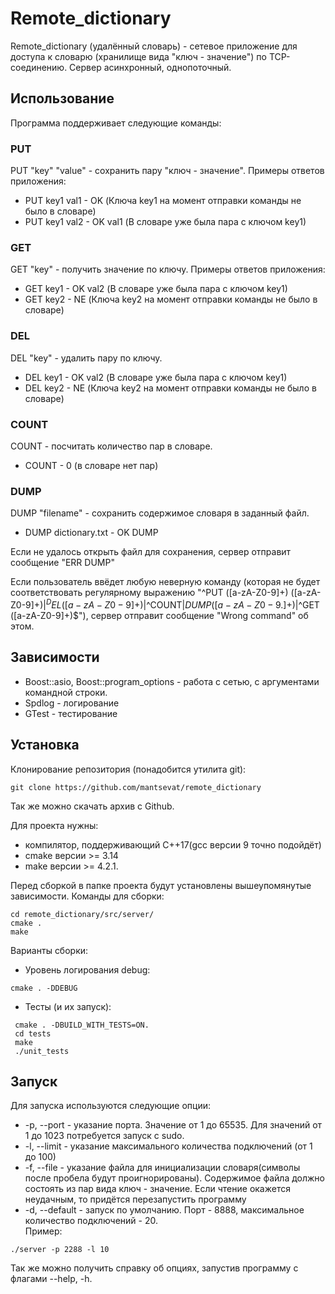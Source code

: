 # Remote_dictionary
Remote_dictionary (удалённый словарь) - сетевое приложение для доступа к словарю (хранилище вида "ключ - значение") по TCP-соединению. Сервер асинхронный, однопоточный.
## Использование
Программа поддерживает следующие команды:
### PUT
PUT "key" "value" - сохранить пару "ключ - значение".
Примеры ответов приложения:
* PUT key1 val1 - OK (Ключа key1 на момент отправки команды не было в словаре)
* PUT key1 val2 - OK val1 (В словаре уже была пара с ключом key1)
### GET
GET "key" - получить значение по ключу.
Примеры ответов приложения:
* GET key1 - OK val2 (В словаре уже была пара с ключом key1)
* GET key2 - NE (Ключа key2 на момент отправки команды не было в словаре)
### DEL
DEL "key" - удалить пару по ключу.
* DEL key1 - OK val2 (В словаре уже была пара с ключом key1)
* DEL key2 - NE (Ключа key2 на момент отправки команды не было в словаре)
### COUNT
COUNT - посчитать количество пар в словаре. 
* COUNT - 0 (в словаре нет пар)
### DUMP
DUMP "filename" - сохранить содержимое словаря в заданный файл.
* DUMP dictionary.txt - OK DUMP
  
Если не удалось открыть файл для сохранения, сервер отправит сообщение "ERR DUMP" 
 
Если пользователь ввёдет любую неверную команду (которая не будет соответствовать регулярному выражению "^PUT ([a-zA-Z0-9]+) ([a-zA-Z0-9]+)$|^DEL ([a-zA-Z0-9]+)$|^COUNT$|DUMP ([a-zA-Z0-9.]+)$|^GET ([a-zA-Z0-9]+)$"), сервер отправит сообщение "Wrong command" об этом.
## Зависимости
* Boost::asio, Boost::program_options - работа с сетью, с аргументами командной строки.
* Spdlog - логирование
* GTest - тестирование

## Установка
Клонирование репозитория (понадобится утилита git):
```
git clone https://github.com/mantsevat/remote_dictionary
```
Так же можно скачать архив с Github.

Для проекта нужны:
* компилятор, поддерживающий C++17(gcc версии 9 точно подойдёт)
* cmake версии >= 3.14
* make версии >= 4.2.1.

Перед сборкой в папке проекта будут установлены вышеупомянутые зависимости.
Команды для сборки:
```
cd remote_dictionary/src/server/
cmake .
make
```
Варианты сборки: 
* Уровень логирования debug:
```
cmake . -DDEBUG
```
* Тесты (и их запуск):
```
 cmake . -DBUILD_WITH_TESTS=ON.
 cd tests
 make
 ./unit_tests
```
## Запуск
Для запуска используются следующие опции:
*  -p, --port - указание порта. Значение от 1 до 65535. Для значений от 1 до 1023 потребуется запуск с sudo.
*  -l, --limit - указание максимального количества подключений (от 1 до 100)
*  -f, --file - указание файла для инициализации словаря(символы после пробела будут проигнорированы). Содержимое файла должно состоять из пар вида ключ - значение. Если чтение окажется неудачным, то придётся перезапустить программу
*  -d, --default - запуск по умолчанию. Порт -  8888, максимальное количество подключений - 20.  
Пример:  
```
./server -p 2288 -l 10
```
Так же можно получить справку об опциях, запустив программу с флагами --help, -h.
